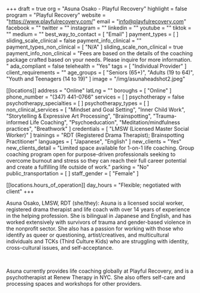 +++
draft = true
org = "Asuna Osako - Playful Recovery"
highlight = false
program = "Playful Recovery"
website = "https://www.playfulrecovery.com/"
email = "info@playfulrecovery.com"
facebook = ""
twitter = ""
instagram = ""
linkedin = ""
youtube = ""
tiktok = ""
medium = ""
best_way_to_contact = [ "Email" ]
payment_types = [ ]
sliding_scale_clinical = false
payment_info_clinical = ""
payment_types_non_clinical = [ "N/A" ]
sliding_scale_non_clinical = true
payment_info_non_clinical = "Fees are based on the details of the coaching package crafted based on your needs. Please inquire for more information. "
ada_compliant = false
telehealth = "Yes"
tags = [ "Individual Provider" ]
client_requirements = ""
age_groups = [
  "Seniors (65+)",
  "Adults (19 to 64)",
  "Youth and Teenagers (14 to 19)"
]
image = "/img/asunaheadshot2.jpeg"

[[locations]]
address = "Online"
latLng = ""
boroughs = [ "Online" ]
phone_number = "(347) 441-0766"
services = [ ]
psychotherapy = false
psychotherapy_specialties = [ ]
psychotherapy_types = [ ]
non_clinical_services = [
  "Mindset and Goal Setting",
  "Inner Child Work",
  "Storytelling & Expressive Art Processing",
  "Brainspotting",
  "Trauma-informed Life Coaching",
  "Psychoeducation",
  "Meditation/mindfulness practices",
  "Breathwork"
]
credentials = [ "LMSW (Licensed Master Social Worker)" ]
trainings = "RDT (Registered Drama Therapist); Brainspotting Practitioner"
languages = [ "Japanese", "English" ]
new_clients = "Yes"
new_clients_detail = "Limited space available for 1-on-1 life coaching. Group coaching program open for purpose-driven professionals seeking to overcome burnout and stress so they can reach their full career potential and create a fulfilling life outside of work."
parking = "No"
public_transportation = [ ]
staff_gender = [ "Female" ]

  [[locations.hours_of_operation]]
  day_hours = "Flexible; negotiated with client"
+++

Asuna Osako, LMSW, RDT (she/they): Asuna is a licensed social worker, registered drama therapist and life coach with over 14 years of experience in the helping profession. She is bilingual in Japanese and English, and has worked extensively with survivors of trauma and gender-based violence in the nonprofit sector. She also has a passion for working with those who identify as queer or questioning, artist/creatives, and multicultural individuals and TCKs (Third Culture Kids) who are struggling with identity, cross-cultural issues, and self-acceptance.

<br>

Asuna currently provides life coaching globally at Playful Recovery, and is a psychotherapist at Renew Therapy in NYC. She also offers self-care and processing spaces and workshops for other providers.
